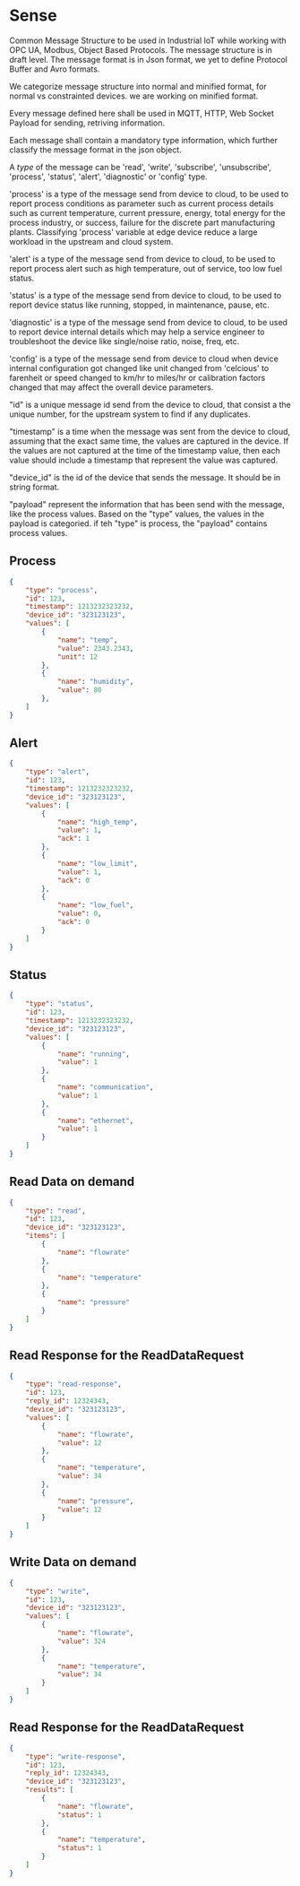 # Sense

Common Message Structure to be used in Industrial IoT while working with OPC UA, Modbus, Object Based Protocols. The message structure is in draft level. The message format is in Json format, we yet to define Protocol Buffer and Avro formats.

We categorize message structure into normal and minified format, for normal vs constrainted devices. we are working on minified format. 

Every message defined here shall be used in MQTT, HTTP, Web Socket Payload for sending, retriving information. 

Each message shall contain a mandatory type information, which further classify the message format in the json object.

A *type* of the message can be 'read', 'write', 'subscribe', 'unsubscribe', 'process', 'status', 'alert', 'diagnostic' or 'config' type.

'process' is a type of the message send from device to cloud, to be used to report process conditions as parameter such as current process details such as current temperature, current pressure, energy, total energy for the process industry, or success, failure for the discrete part manufacturing plants. Classifying 'process' variable at edge device reduce a large workload in the upstream and cloud system.

'alert' is a type of the message send from device to cloud, to be used to report process alert such as high temperature, out of service, too low fuel status. 

'status' is a type of the message send from device to cloud, to be used to report device status like running, stopped, in maintenance, pause, etc. 

'diagnostic' is a type of the message send from device to cloud, to be used to report device internal details which may help a service engineer to troubleshoot the device like single/noise ratio, noise, freq, etc.

'config' is a type of the message send from device to cloud when device internal configuration got changed like unit changed from 'celcious' to farenheit or speed changed to km/hr to miles/hr or calibration factors changed that may affect the overall device parameters.

"id" is a unique message id send from the device to cloud, that consist a the unique number, for the upstream system to find if any duplicates.

"timestamp" is a time when the message was sent from the device to cloud, assuming that the exact same time, the values are captured in the device. If the values are not captured at the time of the timestamp value, then each value should include a timestamp that represent the value was captured. 

"device_id" is the id of the device that sends the message. It should be in string format. 

"payload" represent the information that has been send with the message, like the process values. Based on the "type" values, the values in the payload is categoried. if teh "type" is process, the "payload" contains process values.  

## Process

```json
{
    "type": "process",
    "id": 123,
    "timestamp": 1213232323232,
    "device_id": "323123123",
    "values": [
        {
            "name": "temp",
            "value": 2343.2343,
            "unit": 12
        },
        {
            "name": "humidity",
            "value": 80
        },
    ]
}
```

## Alert


```json
{
    "type": "alert",
    "id": 123,
    "timestamp": 1213232323232,
    "device_id": "323123123",
    "values": [
        {
            "name": "high_temp",
            "value": 1,
            "ack": 1
        },
        {
            "name": "low_limit",
            "value": 1,
            "ack": 0
        },
        {
            "name": "low_fuel",
            "value": 0,
            "ack": 0
        }
    ]
}
```

## Status


```json
{
    "type": "status",
    "id": 123,
    "timestamp": 1213232323232,
    "device_id": "323123123",
    "values": [
        {
            "name": "running",
            "value": 1
        },
        {
            "name": "communication",
            "value": 1
        },
        {
            "name": "ethernet",
            "value": 1
        }
    ]
}
```

## Read Data on demand
```json
{
    "type": "read",
    "id": 123,
    "device_id": "323123123",
    "items": [
        {
            "name": "flowrate"
        },
        {
            "name": "temperature"
        },
        {
            "name": "pressure"
        }
    ]
}
```
 

## Read Response for the ReadDataRequest
```json
{
    "type": "read-response",
    "id": 123,
    "reply_id": 12324343,
    "device_id": "323123123",
    "values": [
        {
            "name": "flowrate",
            "value": 12
        },
        {
            "name": "temperature",
            "value": 34
        },
        {
            "name": "pressure",
            "value": 12
        }
    ]
}
```


## Write Data on demand
```json
{
    "type": "write",
    "id": 123,
    "device_id": "323123123",
    "values": [
        {
            "name": "flowrate",
            "value": 324
        },
        {
            "name": "temperature",
            "value": 34
        }
    ]
}
```
 

## Read Response for the ReadDataRequest
```json
{
    "type": "write-response",
    "id": 123,
    "reply_id": 12324343,
    "device_id": "323123123",
    "results": [
        {
            "name": "flowrate",
            "status": 1
        },
        {
            "name": "temperature",
            "status": 1
        }
    ]
}
```
